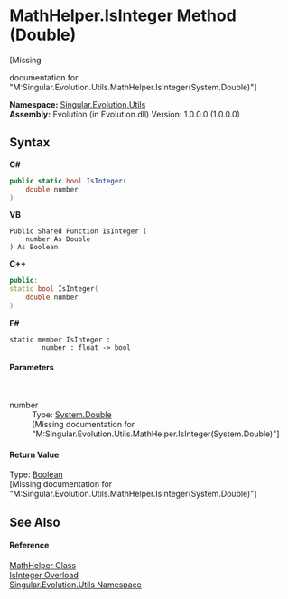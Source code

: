 # MathHelper.IsInteger Method (Double)
 

\[Missing <summary> documentation for "M:Singular.Evolution.Utils.MathHelper.IsInteger(System.Double)"\]

**Namespace:**&nbsp;<a href="bb7b030e-87d6-8095-f2c6-b0b821b0d323">Singular.Evolution.Utils</a><br />**Assembly:**&nbsp;Evolution (in Evolution.dll) Version: 1.0.0.0 (1.0.0.0)

## Syntax

**C#**<br />
``` C#
public static bool IsInteger(
	double number
)
```

**VB**<br />
``` VB
Public Shared Function IsInteger ( 
	number As Double
) As Boolean
```

**C++**<br />
``` C++
public:
static bool IsInteger(
	double number
)
```

**F#**<br />
``` F#
static member IsInteger : 
        number : float -> bool 

```


#### Parameters
&nbsp;<dl><dt>number</dt><dd>Type: <a href="http://msdn2.microsoft.com/en-us/library/643eft0t" target="_blank">System.Double</a><br />\[Missing <param name="number"/> documentation for "M:Singular.Evolution.Utils.MathHelper.IsInteger(System.Double)"\]</dd></dl>

#### Return Value
Type: <a href="http://msdn2.microsoft.com/en-us/library/a28wyd50" target="_blank">Boolean</a><br />\[Missing <returns> documentation for "M:Singular.Evolution.Utils.MathHelper.IsInteger(System.Double)"\]

## See Also


#### Reference
<a href="bbce1819-ea5a-d666-8610-6d14b944b981">MathHelper Class</a><br /><a href="3b9949f0-2b02-ff65-f20f-38f180365295">IsInteger Overload</a><br /><a href="bb7b030e-87d6-8095-f2c6-b0b821b0d323">Singular.Evolution.Utils Namespace</a><br />